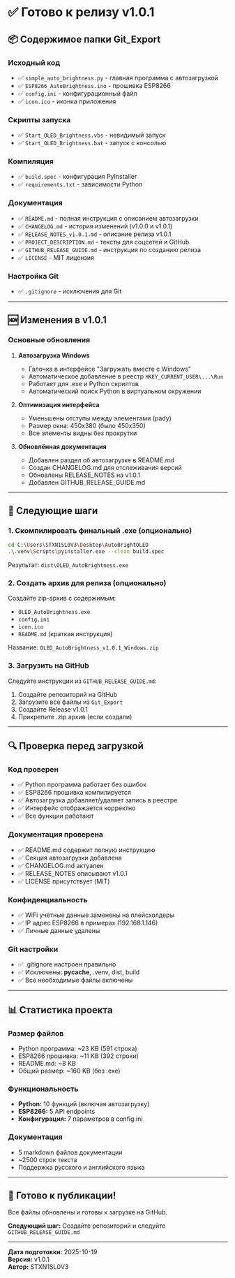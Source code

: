 # ✅ Готово к релизу v1.0.1

## 📦 Содержимое папки Git_Export

### Исходный код
- ✅ `simple_auto_brightness.py` - главная программа с автозагрузкой
- ✅ `ESP8266_AutoBrightness.ino` - прошивка ESP8266
- ✅ `config.ini` - конфигурационный файл
- ✅ `icon.ico` - иконка приложения

### Скрипты запуска
- ✅ `Start_OLED_Brightness.vbs` - невидимый запуск
- ✅ `Start_OLED_Brightness.bat` - запуск с консолью

### Компиляция
- ✅ `build.spec` - конфигурация PyInstaller
- ✅ `requirements.txt` - зависимости Python

### Документация
- ✅ `README.md` - полная инструкция с описанием автозагрузки
- ✅ `CHANGELOG.md` - история изменений (v1.0.0 и v1.0.1)
- ✅ `RELEASE_NOTES_v1.0.1.md` - описание релиза v1.0.1
- ✅ `PROJECT_DESCRIPTION.md` - тексты для соцсетей и GitHub
- ✅ `GITHUB_RELEASE_GUIDE.md` - инструкция по созданию релиза
- ✅ `LICENSE` - MIT лицензия

### Настройка Git
- ✅ `.gitignore` - исключения для Git

---

## 🆕 Изменения в v1.0.1

### Основные обновления
1. **Автозагрузка Windows**
   - Галочка в интерфейсе "Загружать вместе с Windows"
   - Автоматическое добавление в реестр `HKEY_CURRENT_USER\...\Run`
   - Работает для .exe и Python скриптов
   - Автоматический поиск Python в виртуальном окружении

2. **Оптимизация интерфейса**
   - Уменьшены отступы между элементами (pady)
   - Размер окна: 450x380 (было 450x350)
   - Все элементы видны без прокрутки

3. **Обновлённая документация**
   - Добавлен раздел об автозагрузке в README.md
   - Создан CHANGELOG.md для отслеживания версий
   - Обновлены RELEASE_NOTES на v1.0.1
   - Добавлен GITHUB_RELEASE_GUIDE.md

---

## 📝 Следующие шаги

### 1. Скомпилировать финальный .exe (опционально)
```bash
cd C:\Users\STXN1SL0V3\Desktop\AutoBrightOLED
.\.venv\Scripts\pyinstaller.exe --clean build.spec
```
Результат: `dist\OLED_AutoBrightness.exe`

### 2. Создать архив для релиза (опционально)
Создайте zip-архив с содержимым:
- `OLED_AutoBrightness.exe`
- `config.ini`
- `icon.ico`
- `README.md` (краткая инструкция)

Название: `OLED_AutoBrightness_v1.0.1_Windows.zip`

### 3. Загрузить на GitHub
Следуйте инструкции из `GITHUB_RELEASE_GUIDE.md`:
1. Создайте репозиторий на GitHub
2. Загрузите все файлы из `Git_Export`
3. Создайте Release v1.0.1
4. Прикрепите .zip архив (если создали)

---

## 🔍 Проверка перед загрузкой

### Код проверен
- ✅ Python программа работает без ошибок
- ✅ ESP8266 прошивка компилируется
- ✅ Автозагрузка добавляет/удаляет запись в реестре
- ✅ Интерфейс отображается корректно
- ✅ Все функции работают

### Документация проверена
- ✅ README.md содержит полную инструкцию
- ✅ Секция автозагрузки добавлена
- ✅ CHANGELOG.md актуален
- ✅ RELEASE_NOTES описывают v1.0.1
- ✅ LICENSE присутствует (MIT)

### Конфиденциальность
- ✅ WiFi учётные данные заменены на плейсхолдеры
- ✅ IP адрес ESP8266 в примерах (192.168.1.146)
- ✅ Личные данные удалены

### Git настройки
- ✅ .gitignore настроен правильно
- ✅ Исключены: __pycache__, .venv, dist, build
- ✅ Все необходимые файлы включены

---

## 📊 Статистика проекта

### Размер файлов
- Python программа: ~23 KB (591 строка)
- ESP8266 прошивка: ~11 KB (392 строки)
- README.md: ~8 KB
- Общий размер: ~160 KB (без .exe)

### Функциональность
- **Python:** 10 функций (включая автозагрузку)
- **ESP8266:** 5 API endpoints
- **Конфигурация:** 7 параметров в config.ini

### Документация
- 5 markdown файлов документации
- ~2500 строк текста
- Поддержка русского и английского языка

---

## 🎉 Готово к публикации!

Все файлы обновлены и готовы к загрузке на GitHub.

**Следующий шаг:** Создайте репозиторий и следуйте `GITHUB_RELEASE_GUIDE.md`

---

**Дата подготовки:** 2025-10-19  
**Версия:** v1.0.1  
**Автор:** STXN1SL0V3
